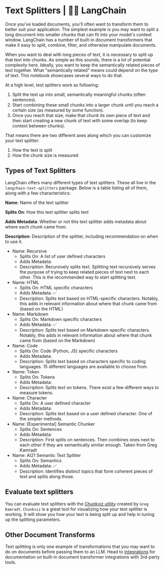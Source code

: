 # Text Splitters | 🦜️🔗 LangChain
Once you've loaded documents, you'll often want to transform them to better suit your application. The simplest example is you may want to split a long document into smaller chunks that can fit into your model's context window. LangChain has a number of built-in document transformers that make it easy to split, combine, filter, and otherwise manipulate documents.

When you want to deal with long pieces of text, it is necessary to split up that text into chunks. As simple as this sounds, there is a lot of potential complexity here. Ideally, you want to keep the semantically related pieces of text together. What "semantically related" means could depend on the type of text. This notebook showcases several ways to do that.

At a high level, text splitters work as following:

1.  Split the text up into small, semantically meaningful chunks (often sentences).
2.  Start combining these small chunks into a larger chunk until you reach a certain size (as measured by some function).
3.  Once you reach that size, make that chunk its own piece of text and then start creating a new chunk of text with some overlap (to keep context between chunks).

That means there are two different axes along which you can customize your text splitter:

1.  How the text is split
2.  How the chunk size is measured

Types of Text Splitters[​](#types-of-text-splitters "Direct link to Types of Text Splitters")
---------------------------------------------------------------------------------------------

LangChain offers many different types of text splitters. These all live in the `langchain-text-splitters` package. Below is a table listing all of them, along with a few characteristics:

**Name**: Name of the text splitter

**Splits On**: How this text splitter splits text

**Adds Metadata**: Whether or not this text splitter adds metadata about where each chunk came from.

**Description**: Description of the splitter, including recommendation on when to use it.



* Name: Recursive
  * Splits On: A list of user defined characters
  * Adds Metadata: 
  * Description: Recursively splits text. Splitting text recursively serves the purpose of trying to keep related pieces of text next to each other. This is the recommended way to start splitting text.
* Name: HTML
  * Splits On: HTML specific characters
  * Adds Metadata: ✅
  * Description: Splits text based on HTML-specific characters. Notably, this adds in relevant information about where that chunk came from (based on the HTML)
* Name: Markdown
  * Splits On: Markdown specific characters
  * Adds Metadata: ✅
  * Description: Splits text based on Markdown-specific characters. Notably, this adds in relevant information about where that chunk came from (based on the Markdown)
* Name: Code
  * Splits On: Code (Python, JS) specific characters
  * Adds Metadata: 
  * Description: Splits text based on characters specific to coding languages. 15 different languages are available to choose from.
* Name: Token
  * Splits On: Tokens
  * Adds Metadata: 
  * Description: Splits text on tokens. There exist a few different ways to measure tokens.
* Name: Character
  * Splits On: A user defined character
  * Adds Metadata: 
  * Description: Splits text based on a user defined character. One of the simpler methods.
* Name: [Experimental] Semantic Chunker
  * Splits On: Sentences
  * Adds Metadata: 
  * Description: First splits on sentences. Then combines ones next to each other if they are semantically similar enough. Taken from Greg Kamradt
* Name: AI21 Semantic Text Splitter
  * Splits On: Semantics
  * Adds Metadata: ✅
  * Description: Identifies distinct topics that form coherent pieces of text and splits along those.


Evaluate text splitters[​](#evaluate-text-splitters "Direct link to Evaluate text splitters")
---------------------------------------------------------------------------------------------

You can evaluate text splitters with the [Chunkviz utility](https://www.chunkviz.com/) created by `Greg Kamradt`. `Chunkviz` is a great tool for visualizing how your text splitter is working. It will show you how your text is being split up and help in tuning up the splitting parameters.

Other Document Transforms[​](#other-document-transforms "Direct link to Other Document Transforms")
---------------------------------------------------------------------------------------------------

Text splitting is only one example of transformations that you may want to do on documents before passing them to an LLM. Head to [Integrations](https://python.langchain.com/docs/integrations/document_transformers/) for documentation on built-in document transformer integrations with 3rd-party tools.